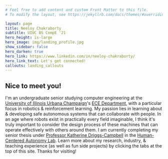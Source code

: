 ```yaml
---
# Feel free to add content and custom Front Matter to this file.
# To modify the layout, see https://jekyllrb.com/docs/themes/#overriding-theme-defaults

layout: page
title: Neeloy Chakraborty
subtitle: UIUC BS CompE '21
hero_height: is-large
hero_image: img/landing_profile.jpg
show_sidebar: false
hero_darken: true
hero_link: https://www.linkedin.com/in/neeloy-chakraborty/
hero_link_text: Let's get connected!
callouts: landing_callouts
---
```


## Nice to meet you!
I'm an undergraduate senior studying computer engineering at the [University of Illinois Urbana Champaign](https://illinois.edu/)'s [ECE Department](https://ece.illinois.edu/), with a particular focus in robotics & reinforcement learning. My passion lies in learning about & developing safe autonomous systems that can collaborate with people. In an age where robots exist in practically every field imaginable, I think it's truly important to consider the design process of these machines that can operate effectively with others around them. I am currently completing my senior thesis under [Professor Katherine Driggs-Campbell](https://krdc.web.illinois.edu/) in the [Human-Centered Autonomy Lab](https://publish.illinois.edu/humancenteredautonomy/). Learn more about my research, industry, & teaching experience (as well as fun side projects) by clicking the tabs at the top of this site. Thanks for visiting!